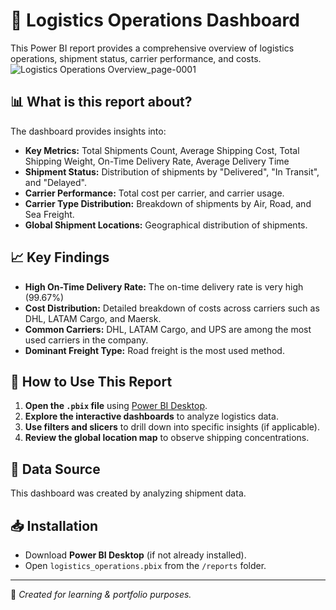 # 🚚 Logistics Operations Dashboard

This Power BI report provides a comprehensive overview of logistics operations, shipment status, carrier performance, and costs.
![Logistics Operations Overview_page-0001](https://github.com/user-attachments/assets/c0d2625c-563b-4175-8e79-2ec8506e5944)


## 📊 **What is this report about?**

The dashboard provides insights into:
- **Key Metrics:** Total Shipments Count, Average Shipping Cost, Total Shipping Weight, On-Time Delivery Rate, Average Delivery Time
- **Shipment Status:** Distribution of shipments by "Delivered", "In Transit", and "Delayed".
- **Carrier Performance:** Total cost per carrier, and carrier usage.
- **Carrier Type Distribution:**  Breakdown of shipments by Air, Road, and Sea Freight.
- **Global Shipment Locations:** Geographical distribution of shipments.

## 📈 **Key Findings**

-  **High On-Time Delivery Rate:** The on-time delivery rate is very high (99.67%)
-  **Cost Distribution:** Detailed breakdown of costs across carriers such as DHL, LATAM Cargo, and Maersk.
-  **Common Carriers:** DHL, LATAM Cargo, and UPS are among the most used carriers in the company.
- **Dominant Freight Type:** Road freight is the most used method.

## 📂 **How to Use This Report**

1.  **Open the `.pbix` file** using [Power BI Desktop](https://powerbi.microsoft.com/).
2.  **Explore the interactive dashboards** to analyze logistics data.
3.  **Use filters and slicers** to drill down into specific insights (if applicable).
4.  **Review the global location map** to observe shipping concentrations.

## 📌 **Data Source**
This dashboard was created by analyzing shipment data. 

## 📥 **Installation**

- Download **Power BI Desktop** (if not already installed).
- Open `logistics_operations.pbix` from the `/reports` folder.

---

📍 *Created for learning & portfolio purposes.*
